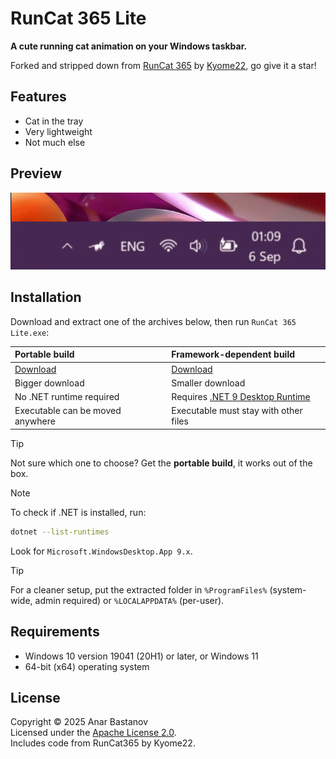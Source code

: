 # RunCat 365 Lite

**A cute running cat animation on your Windows taskbar.**

Forked and stripped down from [RunCat 365](https://github.com/Kyome22/RunCat365) by [Kyome22](https://github.com/Kyome22), go give it a star!

## Features

- Cat in the tray
- Very lightweight
- Not much else

## Preview

![Preview](/res/preview.gif)

## Installation

Download and extract one of the archives below, then run `RunCat 365 Lite.exe`:

| Portable build | Framework-dependent build |
|:---------------|:---------------------------|
| [Download](https://github.com/anar-bastanov/run-cat-365-lite/releases/latest/download/RunCat365Lite-portable-win-x64.zip) | [Download](https://github.com/anar-bastanov/run-cat-365-lite/releases/latest/download/RunCat365Lite-runtime-win-x64.zip) |
| Bigger download | Smaller download |
| No .NET runtime required | Requires [.NET 9 Desktop Runtime](https://dotnet.microsoft.com/download/dotnet/9.0) |
| Executable can be moved anywhere | Executable must stay with other files |

> [!TIP]
> Not sure which one to choose? Get the **portable build**, it works out of the box.

> [!NOTE]
> To check if .NET is installed, run:
> ```sh
> dotnet --list-runtimes
> ```
> Look for `Microsoft.WindowsDesktop.App 9.x`.

> [!TIP]
> For a cleaner setup, put the extracted folder in `%ProgramFiles%` (system-wide, admin required)  or `%LOCALAPPDATA%` (per-user).

## Requirements

- Windows 10 version 19041 (20H1) or later, or Windows 11
- 64-bit (x64) operating system

## License

Copyright &copy; 2025 Anar Bastanov  
Licensed under the [Apache License 2.0](http://www.apache.org/licenses/LICENSE-2.0).  
Includes code from RunCat365 by Kyome22.
